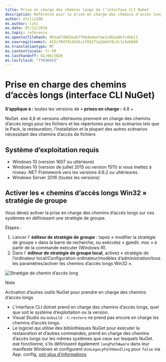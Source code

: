 ```yaml
---
title: Prise en charge des chemins longs de l’interface CLI NuGet
description: Référence pour la prise en charge des chemins d’accès longs de NuGet. exe
author: zhili1208
ms.author: lzhi
ms.date: 07/12/2018
ms.topic: reference
ms.openlocfilehash: 9b5a97d963eab7fbbde4aefae1c9b1a8bfcdeb11
ms.sourcegitcommit: 415c70d7014545c1f65271a2debf8c3c1c5eb688
ms.translationtype: MT
ms.contentlocale: fr-FR
ms.lasthandoff: 02/06/2020
ms.locfileid: "77036953"
---
```

# <a name="long-path-support-nuget-cli"></a>Prise en charge des chemins d’accès longs (interface CLI NuGet)

**S’applique à :** toutes les versions de &bullet; **prises en charge :** 4.8 +

NuGet. exe 4,8 et versions ultérieures prennent en charge des chemins d’accès longs pour les fichiers et les répertoires pour les scénarios tels que le Pack, la restauration, l’installation et la plupart des autres scénarios nécessitant des chemins d’accès de fichiers

## <a name="required-operating-system"></a>Système d’exploitation requis

-   Windows 10 (version 1607 ou ultérieure)
-   Windows 10 (version de juillet 2015 ou version 1511) si vous mettez à niveau .NET Framework vers les versions 4.6.2 ou ultérieures.
-   Windows Server 2016 (toutes les versions)

## <a name="enable-win32-long-paths-group-policy"></a>Activer les « chemins d’accès longs Win32 » stratégie de groupe

Vous devez activer la prise en charge des chemins d’accès longs sur ces systèmes en définissant une stratégie de groupe.

Étapes :
1. Lancer l' **éditeur de stratégie de groupe** : tapez « modifier la stratégie de groupe » dans la barre de recherche, ou exécutez « gpedit. msc » à partir de la commande exécuter (Windows-R).
2. Dans l' **éditeur de stratégie de groupe local**, activez « stratégie de l’ordinateur local/Configuration ordinateur/modèles d’administration/tous les paramètres/activer les chemins d’accès longs Win32 ».

![Stratégie de chemin d’accès long](media/LongPathPolicy.png)


> [!Note]
> Activation d’autres outils NuGet pour prendre en charge des chemins d’accès longs
>
> -   L’interface CLI dotnet prend en charge des chemins d’accès longs, quel que soit le système d’exploitation ou la version.
> -   Visual Studio ou `msbuild -t:restore` ne prend pas encore en charge les chemins d’accès longs.
> -   Le logiciel qui utilise des bibliothèques NuGet pour exécuter la restauration et d’autres commandes, prend en charge des chemins d’accès longs sur les mêmes systèmes que ceux sur lesquels NuGet. exe fonctionne, s’ils définissent également `longPathAware` dans leur manifeste Windows et configurent `UseLegacyPathHandling` pour `false` via App. config, [voir plus d’informations](https://blogs.msdn.microsoft.com/jeremykuhne/2016/07/30/net-4-6-2-and-long-paths-on-windows-10/)

